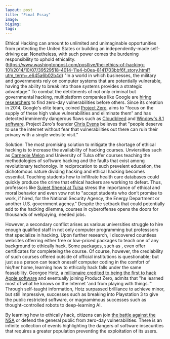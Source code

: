 ```yaml
---
layout: post
title: "Final Essay"
image: 
bigimg:  
tags: 
---
```

Ethical Hacking can amount to unlimited and unimaginable opportunities from protecting the United States or building an independently-made self-driving car. Nonetheless, with such power comes the burdening responsibility to uphold ethicality. 
(https://www.washingtonpost.com/postlive/the-ethics-of-hacking-101/2014/10/07/39529518-4014-11e4-b0ea-8141703bbf6f_story.html?utm_term=.e645a6b02b4d) "In a world in which businesses, the military and governments rely on computer systems that are potentially vulnerable, having the ability to break into those systems provides a strategic advantage." To combat the detritments of not only criminal but governmental hacking, multiplatform companies like Google are [hiring researchers](http://www.huffingtonpost.com/2014/07/15/google-project-zero_n_5589337.html) to find zero-day vulnerabilities before others. Since its creation in 2014, Google's elite team, coined [Project Zero](https://security.googleblog.com/2014/07/announcing-project-zero.html), aims to "focus on the supply of these high value vulnerabilities and eliminate them” and has detected imminently dangerous flaws such as [Cloudbleed](https://bugs.chromium.org/p/project-zero/issues/detail?id=1139) and [Window's 8.1 software](https://www.engadget.com/2015/01/02/google-posts-unpatched-microsoft-bug/). Project Zero's founder [Chris Evens](https://www.wired.com/2014/07/google-project-zero/) believes that "people deserve to use the internet without fear that vulnerabilities out there can ruin their privacy with a single website visit." 

Solution:
The most promising solution to mitigate the shortage of ethical hacking is to increase the availability of hacking courses. Unviersities such as [Carnegie Melon](https://users.ece.cmu.edu/~dbrumley/index.html) and University of Tulsa offer courses teaching the methodologies of software hacking and the faults that exist among revolutionary techonolgy. In reciprocation to such prevelent education, the dichotomous nature dividing hacking and ethical hacking becomes essential. Teaching students how to infiltrate health care databases could quickly produce the crime that ethical hackers are working to defeat. Thus, professors like [Sujeet Shenoi at Tulsa](https://www.washingtonpost.com/postlive/the-ethics-of-hacking-101/2014/10/07/39529518-4014-11e4-b0ea-8141703bbf6f_story.html?utm_term=.e645a6b02b4d) stress the importance of ethical and moral behavior and even vow not to "accept students who don’t promise to work, if hired, for the National Security Agency, the Energy Department or another U.S. government agency." Despite the setback that could potentially add to the hacking dilemma, courses in cyberoffense opens the doors for thousands of wellpaying, needed jobs.

However, a secondary conflict arises as various universities struggle to hire enough qualified staff in not only computer programming but professsors that specialize in hacking. 
Upon further research, I discovered countless websites offerring either free or low-priced packages to teach one of any background to ethically hack. Some packages, such as , even offer certificates for completeing the course. Of course, however, the crediability of such courses offered outside of official institutions is questionable; but just as a person can teach oneself computer coding in the comfort of his/her home, learning how to ethically hack falls under the same feasability. Georgoe Hotz, a [millionaire credited to being the first to hack Apple software](https://www.bloomberg.com/features/2015-george-hotz-self-driving-car/) and eventually joining Product Zero, admits that "he learned most of what he knows on the Internet 'and from playing with things.'" Through self-taught information, Hotz surpassed brilliance to achieve minor, but still impressive, successes such as breaking into Playstation 3 to give the public restricted software, or magnamimous successes such as thought-controlled robots to deep-learning AI. 

By learning how to ethically hack, citizens can join [the battle against the NSA](https://www.wired.com/2014/06/end-to-end/) or defend the general public from zero-day vulnerabilities. There is an infinite collection of events highlighting the dangers of software insecurities that requires a greater population preventing the exploitation of its users. 

